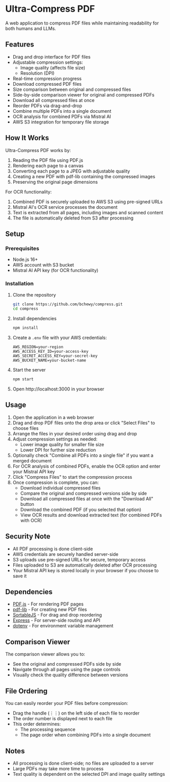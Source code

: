 # Ultra-Compress PDF

A web application to compress PDF files while maintaining readability for both humans and LLMs.

## Features

- Drag and drop interface for PDF files
- Adjustable compression settings:
  - Image quality (affects file size)
  - Resolution (DPI)
- Real-time compression progress
- Download compressed PDF files
- Size comparison between original and compressed files
- Side-by-side comparison viewer for original and compressed PDFs
- Download all compressed files at once
- Reorder PDFs via drag-and-drop
- Combine multiple PDFs into a single document
- OCR analysis for combined PDFs via Mistral AI
- AWS S3 integration for temporary file storage

## How It Works

Ultra-Compress PDF works by:

1. Reading the PDF file using PDF.js
2. Rendering each page to a canvas
3. Converting each page to a JPEG with adjustable quality
4. Creating a new PDF with pdf-lib containing the compressed images
5. Preserving the original page dimensions

For OCR functionality:
1. Combined PDF is securely uploaded to AWS S3 using pre-signed URLs
2. Mistral AI's OCR service processes the document
3. Text is extracted from all pages, including images and scanned content
4. The file is automatically deleted from S3 after processing

## Setup

### Prerequisites
- Node.js 16+
- AWS account with S3 bucket
- Mistral AI API key (for OCR functionality)

### Installation
1. Clone the repository
   ```bash
   git clone https://github.com/bchewy/compress.git
   cd compress
   ```

2. Install dependencies
   ```bash
   npm install
   ```

3. Create a `.env` file with your AWS credentials:
   ```
   AWS_REGION=your-region
   AWS_ACCESS_KEY_ID=your-access-key
   AWS_SECRET_ACCESS_KEY=your-secret-key
   AWS_BUCKET_NAME=your-bucket-name
   ```

4. Start the server
   ```bash
   npm start
   ```

5. Open http://localhost:3000 in your browser

## Usage

1. Open the application in a web browser
2. Drag and drop PDF files onto the drop area or click "Select Files" to choose files
3. Arrange the files in your desired order using drag and drop
4. Adjust compression settings as needed:
   - Lower image quality for smaller file size
   - Lower DPI for further size reduction
5. Optionally check "Combine all PDFs into a single file" if you want a merged document
6. For OCR analysis of combined PDFs, enable the OCR option and enter your Mistral API key
7. Click "Compress Files" to start the compression process
8. Once compression is complete, you can:
   - Download individual compressed files
   - Compare the original and compressed versions side by side
   - Download all compressed files at once with the "Download All" button
   - Download the combined PDF (if you selected that option)
   - View OCR results and download extracted text (for combined PDFs with OCR)

## Security Note

- All PDF processing is done client-side
- AWS credentials are securely handled server-side
- S3 uploads use pre-signed URLs for secure, temporary access
- Files uploaded to S3 are automatically deleted after OCR processing
- Your Mistral API key is stored locally in your browser if you choose to save it

## Dependencies

- [PDF.js](https://mozilla.github.io/pdf.js/) - For rendering PDF pages
- [pdf-lib](https://pdf-lib.js.org/) - For creating new PDF files
- [SortableJS](https://github.com/SortableJS/Sortable) - For drag and drop reordering
- [Express](https://expressjs.com/) - For server-side routing and API
- [dotenv](https://github.com/motdotla/dotenv) - For environment variable management

## Comparison Viewer

The comparison viewer allows you to:
- See the original and compressed PDFs side by side
- Navigate through all pages using the page controls
- Visually check the quality difference between versions

## File Ordering

You can easily reorder your PDF files before compression:
- Drag the handle (⋮⋮) on the left side of each file to reorder
- The order number is displayed next to each file
- This order determines:
  - The processing sequence
  - The page order when combining PDFs into a single document

## Notes

- All processing is done client-side; no files are uploaded to a server
- Large PDFs may take more time to process
- Text quality is dependent on the selected DPI and image quality settings 